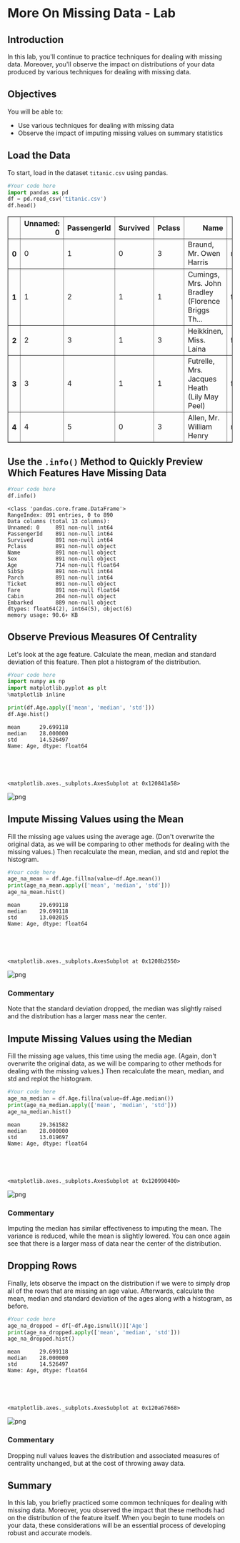 
# More On Missing Data - Lab

## Introduction

In this lab, you'll continue to practice techniques for dealing with missing data. Moreover, you'll observe the impact on distributions of your data produced by various techniques for dealing with missing data.

## Objectives

You will be able to:

* Use various techniques for dealing with missing data
* Observe the impact of imputing missing values on summary statistics

## Load the Data

To start, load in the dataset `titanic.csv` using pandas.


```python
#Your code here
import pandas as pd
df = pd.read_csv('titanic.csv')
df.head()
```




<div>
<style scoped>
    .dataframe tbody tr th:only-of-type {
        vertical-align: middle;
    }

    .dataframe tbody tr th {
        vertical-align: top;
    }

    .dataframe thead th {
        text-align: right;
    }
</style>
<table border="1" class="dataframe">
  <thead>
    <tr style="text-align: right;">
      <th></th>
      <th>Unnamed: 0</th>
      <th>PassengerId</th>
      <th>Survived</th>
      <th>Pclass</th>
      <th>Name</th>
      <th>Sex</th>
      <th>Age</th>
      <th>SibSp</th>
      <th>Parch</th>
      <th>Ticket</th>
      <th>Fare</th>
      <th>Cabin</th>
      <th>Embarked</th>
    </tr>
  </thead>
  <tbody>
    <tr>
      <th>0</th>
      <td>0</td>
      <td>1</td>
      <td>0</td>
      <td>3</td>
      <td>Braund, Mr. Owen Harris</td>
      <td>male</td>
      <td>22.0</td>
      <td>1</td>
      <td>0</td>
      <td>A/5 21171</td>
      <td>7.2500</td>
      <td>NaN</td>
      <td>S</td>
    </tr>
    <tr>
      <th>1</th>
      <td>1</td>
      <td>2</td>
      <td>1</td>
      <td>1</td>
      <td>Cumings, Mrs. John Bradley (Florence Briggs Th...</td>
      <td>female</td>
      <td>38.0</td>
      <td>1</td>
      <td>0</td>
      <td>PC 17599</td>
      <td>71.2833</td>
      <td>C85</td>
      <td>C</td>
    </tr>
    <tr>
      <th>2</th>
      <td>2</td>
      <td>3</td>
      <td>1</td>
      <td>3</td>
      <td>Heikkinen, Miss. Laina</td>
      <td>female</td>
      <td>26.0</td>
      <td>0</td>
      <td>0</td>
      <td>STON/O2. 3101282</td>
      <td>7.9250</td>
      <td>NaN</td>
      <td>S</td>
    </tr>
    <tr>
      <th>3</th>
      <td>3</td>
      <td>4</td>
      <td>1</td>
      <td>1</td>
      <td>Futrelle, Mrs. Jacques Heath (Lily May Peel)</td>
      <td>female</td>
      <td>35.0</td>
      <td>1</td>
      <td>0</td>
      <td>113803</td>
      <td>53.1000</td>
      <td>C123</td>
      <td>S</td>
    </tr>
    <tr>
      <th>4</th>
      <td>4</td>
      <td>5</td>
      <td>0</td>
      <td>3</td>
      <td>Allen, Mr. William Henry</td>
      <td>male</td>
      <td>35.0</td>
      <td>0</td>
      <td>0</td>
      <td>373450</td>
      <td>8.0500</td>
      <td>NaN</td>
      <td>S</td>
    </tr>
  </tbody>
</table>
</div>



## Use the `.info()` Method to Quickly Preview Which Features Have Missing Data


```python
#Your code here
df.info()
```

    <class 'pandas.core.frame.DataFrame'>
    RangeIndex: 891 entries, 0 to 890
    Data columns (total 13 columns):
    Unnamed: 0     891 non-null int64
    PassengerId    891 non-null int64
    Survived       891 non-null int64
    Pclass         891 non-null object
    Name           891 non-null object
    Sex            891 non-null object
    Age            714 non-null float64
    SibSp          891 non-null int64
    Parch          891 non-null int64
    Ticket         891 non-null object
    Fare           891 non-null float64
    Cabin          204 non-null object
    Embarked       889 non-null object
    dtypes: float64(2), int64(5), object(6)
    memory usage: 90.6+ KB


## Observe Previous Measures Of Centrality

Let's look at the age feature. Calculate the mean, median and standard deviation of this feature. Then plot a histogram of the distribution.


```python
#Your code here
import numpy as np
import matplotlib.pyplot as plt
%matplotlib inline

print(df.Age.apply(['mean', 'median', 'std']))
df.Age.hist()
```

    mean      29.699118
    median    28.000000
    std       14.526497
    Name: Age, dtype: float64





    <matplotlib.axes._subplots.AxesSubplot at 0x120841a58>




![png](index_files/index_6_2.png)


## Impute Missing Values using the Mean 

Fill the missing age values using the average age. (Don't overwrite the original data, as we will be comparing to other methods for dealing with the missing values.) Then recalculate the mean, median, and std and replot the histogram.


```python
#Your code here
age_na_mean = df.Age.fillna(value=df.Age.mean())
print(age_na_mean.apply(['mean', 'median', 'std']))
age_na_mean.hist()
```

    mean      29.699118
    median    29.699118
    std       13.002015
    Name: Age, dtype: float64





    <matplotlib.axes._subplots.AxesSubplot at 0x1208b2550>




![png](index_files/index_8_2.png)


### Commentary

Note that the standard deviation dropped, the median was slightly raised and the distribution has a larger mass near the center.

## Impute Missing Values using the Median 

Fill the missing age values, this time using the media age. (Again, don't overwrite the original data, as we will be comparing to other methods for dealing with the missing values.) Then recalculate the mean, median, and std and replot the histogram.


```python
#Your code here
age_na_median = df.Age.fillna(value=df.Age.median())
print(age_na_median.apply(['mean', 'median', 'std']))
age_na_median.hist()
```

    mean      29.361582
    median    28.000000
    std       13.019697
    Name: Age, dtype: float64





    <matplotlib.axes._subplots.AxesSubplot at 0x120990400>




![png](index_files/index_11_2.png)


### Commentary

Imputing the median has similar effectiveness to imputing the mean. The variance is reduced, while the mean is slightly lowered. You can once again see that there is a larger mass of data near the center of the distribution.

## Dropping Rows

Finally, lets observe the impact on the distribution if we were to simply drop all of the rows that are missing an age value. Afterwards, calculate the mean, median and standard deviation of the ages along with a histogram, as before.


```python
#Your code here
age_na_dropped = df[~df.Age.isnull()]['Age']
print(age_na_dropped.apply(['mean', 'median', 'std']))
age_na_dropped.hist()
```

    mean      29.699118
    median    28.000000
    std       14.526497
    Name: Age, dtype: float64





    <matplotlib.axes._subplots.AxesSubplot at 0x120a67668>




![png](index_files/index_14_2.png)


### Commentary

Dropping null values leaves the distribution and associated measures of centrality unchanged, but at the cost of throwing away data.

## Summary

In this lab, you briefly practiced some common techniques for dealing with missing data. Moreover, you observed the impact that these methods had on the distribution of the feature itself. When you begin to tune models on your data, these considerations will be an essential process of developing robust and accurate models.
